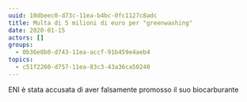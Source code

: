 ```yaml
---
uuid: 10dbeec0-d73c-11ea-b4bc-0fc1127c8adc
title: Multa di 5 milioni di euro per "greenwashing"
date: 2020-01-15
actors: []
groups:
  - 0b36e8b0-d743-11ea-accf-91b459e4aeb4
topics:
  - c51f2260-d757-11ea-83c3-43a36ca50240
---
```


ENI è stata accusata di aver falsamente promosso il suo biocarburante

